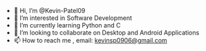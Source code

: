 - 👋 Hi, I’m @Kevin-Patel09
- 👀 I’m interested in Software Development 
- 🌱 I’m currently learning Python and C
- 💞️ I’m looking to collaborate on Desktop and Android Applications
- 📫 How to reach me , email: kevinsp0906@gmail.com

<!---
DeveloperKevin7/DeveloperKevin7 is a ✨ special ✨ repository because its `README.md` (this file) appears on your GitHub profile.
You can click the Preview link to take a look at your changes.
--->
